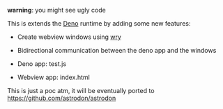 **warning**: you might see ugly code

This is extends the [Deno](https://deno.land/) runtime by adding some new features:

- Create webview windows using [wry](https://github.com/tauri-apps/wry)
- Bidirectional communication between the deno app and the windows

- Deno app: test.js
- Webview app: index.html


This is just a poc atm, it will be eventually ported to https://github.com/astrodon/astrodon
